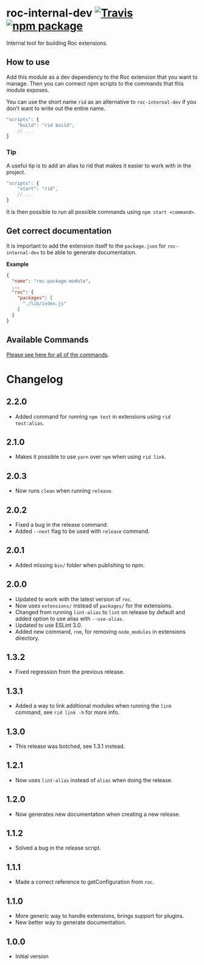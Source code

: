 # roc-internal-dev [![Travis][build-badge]][build] [![npm package][npm-badge]][npm]

Internal tool for building Roc extensions.

## How to use
Add this module as a dev dependency to the Roc extension that you want to manage. Then you can connect npm scripts to the commands that this module exposes.

You can use the short name `rid` as an alternative to `roc-internal-dev` if you don't want to write out the entire name.

```js
"scripts": {
    "build": "rid build",
    // ...
}
```

### Tip
A useful tip is to add an alias to rid that makes it easier to work with in the project.

```js
"scripts": {
    "start": "rid",
    // ...
}
```

It is then possible to run all possible commands using `npm start <command>`.

## Get correct documentation
It is important to add the extension itself to the `package.json` for `roc-internal-dev` to be able to generate documentation.

__Example__
```json
{
  "name": "roc-package-module",
  ...
  "roc": {
    "packages": [
      "./lib/index.js"
    ]
  }
}
```

## Available Commands
[Please see here for all of the commands](/docs/Commands.md).

# Changelog
## 2.2.0
- Added command for running `npm test` in extensions using `rid test:alias`.

## 2.1.0
- Makes it possible to use `yarn` over `npm` when using `rid link`.

## 2.0.3
- Now runs `clean` when running `release`.

## 2.0.2
- Fixed a bug in the release command.
- Added `--next` flag to be used with `release` command.

## 2.0.1
- Added missing `bin/` folder when publishing to npm.

## 2.0.0
- Updated to work with the latest version of `roc`.
- Now uses `extensions/` instead of `packages/` for the extensions.
- Changed from running `lint-alias` to `lint` on release by default and added option to use alias with `--use-alias`.
- Updated to use ESLint 3.0.
- Added new command, `rnm`, for removing `node_modules` in extensions directory.

## 1.3.2
- Fixed regression from the previous release.

## 1.3.1
- Added a way to link additional modules when running the `link` command, see `rid link -h` for more info.

## 1.3.0
- This release was botched, see 1.3.1 instead.

## 1.2.1
- Now uses `lint-alias` instead of `alias` when doing the release.

## 1.2.0
- Now generates new documentation when creating a new release.

## 1.1.2
- Solved a bug in the release script.

## 1.1.1
- Made a correct reference to getConfiguration from `roc`.

## 1.1.0
- More generic way to handle extensions, brings support for plugins.
- New better way to generate documentation.

## 1.0.0
- Initial version

[build-badge]: https://img.shields.io/travis/rocjs/roc-internal-dev/master.svg?style=flat-square
[build]: https://travis-ci.org/rocjs/roc-internal-dev

[npm-badge]: https://img.shields.io/npm/v/@rocjs/roc-internal-dev.svg?style=flat-square
[npm]: https://www.npmjs.org/package/@rocjs/roc-internal-dev
